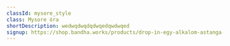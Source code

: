 ```yaml
---
classId: mysore_style
class: Mysore óra
shortDescription: wedwqdwqdqdwqedqwdwqed
signup: https://shop.bandha.works/products/drop-in-egy-alkalom-astanga-mysore-gyakorlas
---
```

